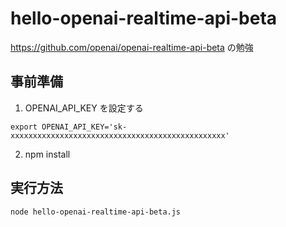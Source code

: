 # hello-openai-realtime-api-beta
https://github.com/openai/openai-realtime-api-beta の勉強

## 事前準備

1. OPENAI_API_KEY を設定する

~~~
export OPENAI_API_KEY='sk-xxxxxxxxxxxxxxxxxxxxxxxxxxxxxxxxxxxxxxxxxxxxxxxx'
~~~

2. npm install

## 実行方法

~~~
node hello-openai-realtime-api-beta.js
~~~
